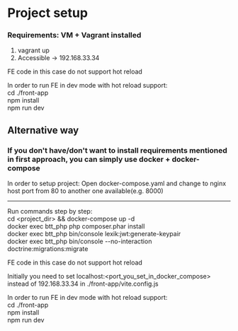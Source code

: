 # Project setup
### Requirements: VM + Vagrant installed

1. vagrant up
2. Accessible -> 192.168.33.34

FE code in this case do not support hot reload

In order to run FE in dev mode with hot reload support:  
cd ./front-app  
npm install  
npm run dev  


## Alternative way
### If you don't have/don't want to install requirements mentioned in first approach, you can simply use docker + docker-compose

In order to setup project:
Open docker-compose.yaml and change to nginx host port from 80 to another one available(e.g. 8000)

---
Run commands step by step:  
cd <project_dir> && docker-compose up -d  
docker exec btt_php php composer.phar install  
docker exec btt_php bin/console lexik:jwt:generate-keypair  
docker exec btt_php bin/console --no-interaction doctrine:migrations:migrate

FE code in this case do not support hot reload

Initially you need to set localhost:<port_you_set_in_docker_compose> instead of 192.168.33.34 in ./front-app/vite.config.js

In order to run FE in dev mode with hot reload support:  
cd ./front-app  
npm install  
npm run dev  
